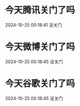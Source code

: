 # 今天腾讯关门了吗

2024-10-25 00:18:41 没关门

# 今天微博关门了吗

2024-10-25 00:18:45 没关门

# 今天谷歌关门了吗

2024-10-25 00:18:45 没关门

